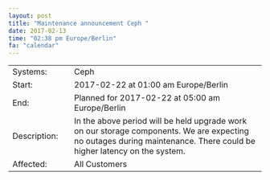 ```yaml
---
layout: post
title: "Maintenance announcement Ceph "
date: 2017-02-13
time: "02:38 pm Europe/Berlin"
fa: "calendar"
---
```


|                   |   |                                                                      |
|-------------------|---|----------------------------------------------------------------------|
| Systems:          |   | Ceph				       |
| Start:            |   | 2017-02-22 at 01:00 am Europe/Berlin                                                  | 
| End:              |   | Planned for 2017-02-22 at 05:00 am Europe/Berlin                               |    
| Description:      |   | In the above period will be held upgrade work on our storage components. We are expecting no outages during maintenance. There could be higher latency on the system.|
| Affected:         |   | All Customers                                                  |
